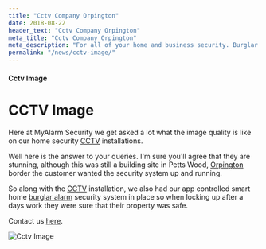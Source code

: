 ```yaml
---
title: "Cctv Company Orpington"
date: 2018-08-22
header_text: "Cctv Company Orpington"
meta_title: "Cctv Company Orpington"
meta_description: "For all of your home and business security. Burglar Alarm Servicing, Burglar Alarm Installation, Alarm Battery and CCTV. Call 020 8302 4065 or email us."
permalink: "/news/cctv-image/"
---
```


#### Cctv Image

# CCTV Image

Here at MyAlarm Security we get asked a lot what the image quality is like on our home security [CCTV](/categories/cctv.php) installations.

Well here is the answer to your queries. I\'m sure you\'ll agree that they are stunning, although this was still a building site in Petts Wood, [Orpington](/pages/orpington.php) border the customer wanted the security system up and running.

So along with the [CCTV](/categories/cctv.php) installation, we also had our app controlled smart home [burglar alarm](/categories/burglar-alarms.php) security system in place so when locking up after a days work they were sure that their property was safe.

Contact us [here](/contact.php).

![Cctv Image](https://res.cloudinary.com/kbs/image/upload/xlsdhnvcwps22cnvg9mg.jpg)